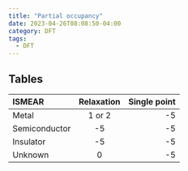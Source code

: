 ```yaml
---
title: "Partial occupancy"
date: 2023-04-26T08:08:50-04:00
category: DFT
tags:
  - DFT
---
```



## Tables

| ISMEAR | Relaxation | Single point |
|:--------|:-------:|--------:|
| Metal   | 1 or 2   | -5   |
| Semiconductor   | -5   | -5   |
| Insulator   | -5   | -5   |
| Unknown   | 0   | -5   |
